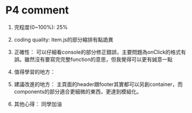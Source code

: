 # P4 comment

1. 完程度(0~100%): 25%
2. coding quality: 
    item.js的部分縮排有點詭異
4. 正確性：
    可以仔細看console的部分修正錯誤，主要問題為onClick的格式有誤。雖然沒有要寫完完整function的意思，但我覺得可以更有誠意一點
5. 值得學習的地方：
    
6. 建議改進的地方：
    主頁面的header跟footer其實都可以另創container，而components的部分適合更細微的東西，更達到模組化。
7. 其他心得：
    同學加油
